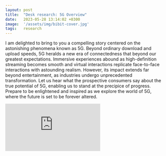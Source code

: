 ```yaml
---
layout: post
title:  "Desk research: 5G Overview"
date:   2023-05-28 13:14:02 +0300
image:  '/assets/img/bibit-cover.jpg'
tags:   research
---
```


I am delighted to bring to you a compelling story centered on the astonishing phenomena known as 5G. Beyond ordinary download and upload speeds, 5G heralds a new era of connectedness that beyond our greatest expectations. Immersive experiences abound as high-definition streaming becomes smooth and virtual interactions replicate face-to-face interactions with astounding realism. However, its impact extends far beyond entertainment, as industries undergo unprecedented transformation. Let us hear what the prospective consumers say about the true potential of 5G, enabling us to stand at the precipice of progress. Prepare to be enlightened and inspired as we explore the world of 5G, where the future is set to be forever altered.
<p><embed src="https://kiranaananda.github.io/portfolio/assets/img/5g-overview-may-2023.pdf" style="vertical-align:middle;margin:0px 0px" /></p>
